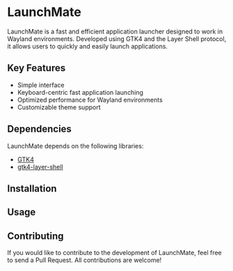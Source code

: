 # LaunchMate

LaunchMate is a fast and efficient application launcher designed to work in Wayland environments. Developed using GTK4 and the Layer Shell protocol, it allows users to quickly and easily launch applications.

## Key Features

- Simple interface
- Keyboard-centric fast application launching
- Optimized performance for Wayland environments
- Customizable theme support

## Dependencies

LaunchMate depends on the following libraries:

- [GTK4](https://www.gtk.org/)
- [gtk4-layer-shell](https://github.com/wmww/gtk4-layer-shell)

## Installation


## Usage


## Contributing

If you would like to contribute to the development of LaunchMate, feel free to send a Pull Request. All contributions are welcome!
